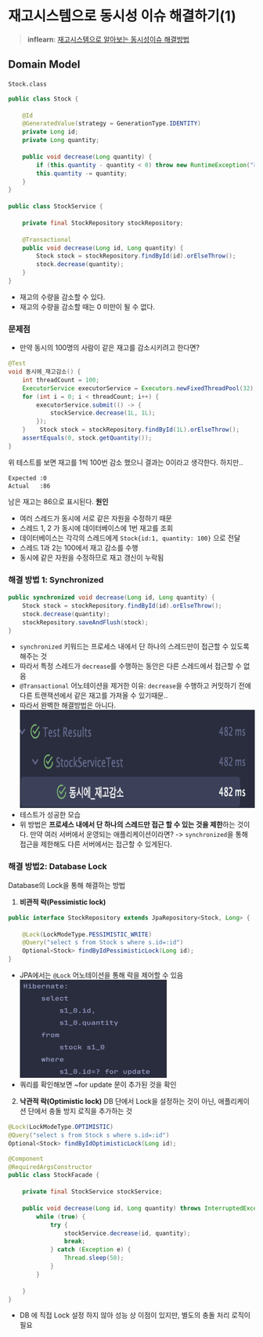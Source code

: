 # 재고시스템으로 동시성 이슈 해결하기(1)
> **inflearn**: [재고시스템으로 알아보는 동시성이슈 해결방법
](https://www.inflearn.com/course/%EB%8F%99%EC%8B%9C%EC%84%B1%EC%9D%B4%EC%8A%88-%EC%9E%AC%EA%B3%A0%EC%8B%9C%EC%8A%A4%ED%85%9C#)
## Domain Model
`Stock.class`
```java
public class Stock {  
  
    @Id  
    @GeneratedValue(strategy = GenerationType.IDENTITY)  
    private Long id;  
    private Long quantity;  
  
    public void decrease(Long quantity) {  
        if (this.quantity - quantity < 0) throw new RuntimeException("재고는 0 미만이 될 수 없습니다.");  
        this.quantity -= quantity;  
    }  
}

public class StockService {  
  
    private final StockRepository stockRepository;  

	@Transactional
    public void decrease(Long id, Long quantity) {  
        Stock stock = stockRepository.findById(id).orElseThrow();  
        stock.decrease(quantity);  
    }  
}
```
- 재고의 수량을 감소할 수 있다.
- 재고의 수량을 감소할 때는 0 미만이 될 수 없다.

### 문제점
- 만약 동시의 100명의 사람이 같은 재고를 감소시키려고 한다면?
```java
@Test  
void 동시에_재고감소() {  
    int threadCount = 100;  
    ExecutorService executorService = Executors.newFixedThreadPool(32);  
    for (int i = 0; i < threadCount; i++) {  
        executorService.submit(() -> {  
            stockService.decrease(1L, 1L);  
        });  
    }    Stock stock = stockRepository.findById(1L).orElseThrow();  
    assertEquals(0, stock.getQuantity());  
}
```
위 테스트를 보면 재고를 1씩 100번 감소 했으니 결과는 0이라고 생각한다. 하지만..
```text
Expected :0
Actual   :86
```
남은 재고는 86으로 표시된다.
**원인**
- 여러 스레드가 동시에 서로 같은 자원을 수정하기 때문
- 스레드 1, 2 가 동시에 데이터베이스에 1번 재고를 조회
- 데이터베이스는 각각의 스레드에게 `Stock{id:1, quantity: 100}` 으로 전달
- 스레드 1과 2는 100에서 재고 감소를 수행
- 동시에 같은 자원을 수정하므로 재고 갱신이 누락됨
### 해결 방법 1: Synchronized
```java
public synchronized void decrease(Long id, Long quantity) {  
    Stock stock = stockRepository.findById(id).orElseThrow();  
    stock.decrease(quantity);  
	stockRepository.saveAndFlush(stock);
}
```
- `synchronized` 키워드는 프로세스 내에서 단 하나의 스레드만이 접근할 수 있도록 해주는 것
- 따라서 특정 스레드가 `decrease`를 수행하는 동안은 다른 스레드에서 접근할 수 없음
- `@Transactional` 어노테이션을 제거한 이유: `decrease`을 수행하고 커밋하기 전에 다른 트랜잭션에서 같은 재고를 가져올 수 있기때문..
- 따라서 완벽한 해결방법은 아니다.
  <div>
    <img src="../images/stock1.png" style="height: 200px; width: 500px;"/>
  </div>
- 테스트가 성공한 모습
- 위 방법은 **프로세스 내에서 단 하나의 스레드만 접근 할 수 있는 것을 제한**하는 것이다. 만약 여러 서버에서 운영되는 애플리케이션이라면? -> `synchronized`을 통해 접근을 제한해도 다른 서버에서는 접근할 수 있게된다.
### 해결 방법2: Database Lock
Database의 Lock을 통해 해결하는 방법
1. **비관적 락(Pessimistic lock)**
```java
public interface StockRepository extends JpaRepository<Stock, Long> {  
  
    @Lock(LockModeType.PESSIMISTIC_WRITE)  
    @Query("select s from Stock s where s.id=:id")  
    Optional<Stock> findByIdPessimisticLock(Long id);  
}
```
- JPA에서는 `@Lock` 어노테이션을 통해 락을 제어할 수 있음
  <div>
    <img src="../images/stock2.png" style="height: 200px; width: 300px;"/>
  </div>
- 쿼리를 확인해보면 ~for update 문이 추가된 것을 확인
2. **낙관적 락(Optimistic lock)**
   DB 단에서 Lock을 설정하는 것이 아닌, 애플리케이션 단에서 충돌 방지 로직을 추가하는 것
```java
@Lock(LockModeType.OPTIMISTIC)  
@Query("select s from Stock s where s.id=:id")  
Optional<Stock> findByIdOptimisticLock(Long id);
```
```java
@Component  
@RequiredArgsConstructor  
public class StockFacade {  
  
    private final StockService stockService;  
  
    public void decrease(Long id, Long quantity) throws InterruptedException {  
        while (true) {  
            try {  
                stockService.decrease(id, quantity);  
                break;  
            } catch (Exception e) {  
                Thread.sleep(50);  
            }  
        }  
  
    }  
}
```
- DB 에 직접 Lock 설정 하지 않아 성능 상 이점이 있지만, 별도의 충돌 처리 로직이 필요

